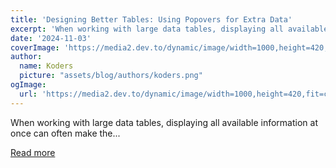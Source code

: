 ```yaml
---
title: 'Designing Better Tables: Using Popovers for Extra Data'
excerpt: 'When working with large data tables, displaying all available information at once can often make the...'
date: '2024-11-03'
coverImage: 'https://media2.dev.to/dynamic/image/width=1000,height=420,fit=cover,gravity=auto,format=auto/https%3A%2F%2Fdev-to-uploads.s3.amazonaws.com%2Fuploads%2Farticles%2Fp50nc8tmbcz08qcmwzm7.jpg'
author:
  name: Koders
  picture: "assets/blog/authors/koders.png"
ogImage:
  url: 'https://media2.dev.to/dynamic/image/width=1000,height=420,fit=cover,gravity=auto,format=auto/https%3A%2F%2Fdev-to-uploads.s3.amazonaws.com%2Fuploads%2Farticles%2Fp50nc8tmbcz08qcmwzm7.jpg'
---
```


When working with large data tables, displaying all available information at once can often make the...

[Read more](https://dev.to/madsstoumann/designing-better-tables-using-popovers-for-extra-data-d1i)
